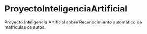 # ProyectoInteligenciaArtificial
Proyecto Inteligencia Artificial sobre Reconocimiento automático de matrículas de autos.
